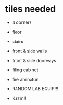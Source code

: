 # tiles needed

* 4 corners
* floor
* stairs
* front & side walls
* front & side doorways

* filing cabinet
* fire aminatun
* RANDOM LAB EQUIP!!!
* Kazm!!
